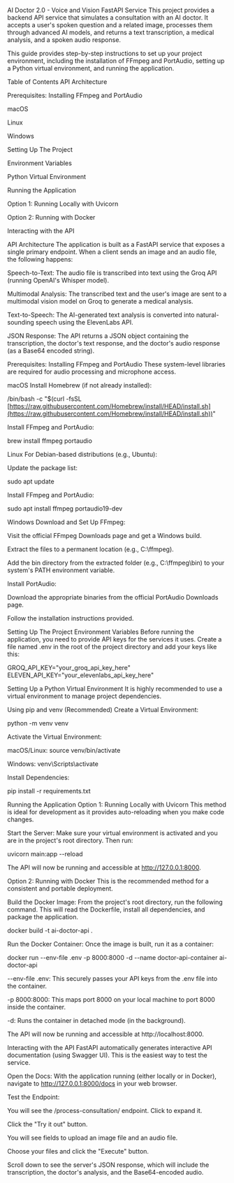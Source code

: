 AI Doctor 2.0 - Voice and Vision FastAPI Service
This project provides a backend API service that simulates a consultation with an AI doctor. It accepts a user's spoken question and a related image, processes them through advanced AI models, and returns a text transcription, a medical analysis, and a spoken audio response.

This guide provides step-by-step instructions to set up your project environment, including the installation of FFmpeg and PortAudio, setting up a Python virtual environment, and running the application.

Table of Contents
API Architecture

Prerequisites: Installing FFmpeg and PortAudio

macOS

Linux

Windows

Setting Up The Project

Environment Variables

Python Virtual Environment

Running the Application

Option 1: Running Locally with Uvicorn

Option 2: Running with Docker

Interacting with the API

API Architecture
The application is built as a FastAPI service that exposes a single primary endpoint. When a client sends an image and an audio file, the following happens:

Speech-to-Text: The audio file is transcribed into text using the Groq API (running OpenAI's Whisper model).

Multimodal Analysis: The transcribed text and the user's image are sent to a multimodal vision model on Groq to generate a medical analysis.

Text-to-Speech: The AI-generated text analysis is converted into natural-sounding speech using the ElevenLabs API.

JSON Response: The API returns a JSON object containing the transcription, the doctor's text response, and the doctor's audio response (as a Base64 encoded string).

Prerequisites: Installing FFmpeg and PortAudio
These system-level libraries are required for audio processing and microphone access.

macOS
Install Homebrew (if not already installed):

/bin/bash -c "$(curl -fsSL [https://raw.githubusercontent.com/Homebrew/install/HEAD/install.sh](https://raw.githubusercontent.com/Homebrew/install/HEAD/install.sh))"

Install FFmpeg and PortAudio:

brew install ffmpeg portaudio

Linux
For Debian-based distributions (e.g., Ubuntu):

Update the package list:

sudo apt update

Install FFmpeg and PortAudio:

sudo apt install ffmpeg portaudio19-dev

Windows
Download and Set Up FFmpeg:

Visit the official FFmpeg Downloads page and get a Windows build.

Extract the files to a permanent location (e.g., C:\ffmpeg).

Add the bin directory from the extracted folder (e.g., C:\ffmpeg\bin) to your system's PATH environment variable.

Install PortAudio:

Download the appropriate binaries from the official PortAudio Downloads page.

Follow the installation instructions provided.

Setting Up The Project
Environment Variables
Before running the application, you need to provide API keys for the services it uses. Create a file named .env in the root of the project directory and add your keys like this:

GROQ_API_KEY="your_groq_api_key_here"
ELEVEN_API_KEY="your_elevenlabs_api_key_here"

Setting Up a Python Virtual Environment
It is highly recommended to use a virtual environment to manage project dependencies.

Using pip and venv (Recommended)
Create a Virtual Environment:

python -m venv venv

Activate the Virtual Environment:

macOS/Linux: source venv/bin/activate

Windows: venv\Scripts\activate

Install Dependencies:

pip install -r requirements.txt

Running the Application
Option 1: Running Locally with Uvicorn
This method is ideal for development as it provides auto-reloading when you make code changes.

Start the Server:
Make sure your virtual environment is activated and you are in the project's root directory. Then run:

uvicorn main:app --reload

The API will now be running and accessible at http://127.0.0.1:8000.

Option 2: Running with Docker
This is the recommended method for a consistent and portable deployment.

Build the Docker Image:
From the project's root directory, run the following command. This will read the Dockerfile, install all dependencies, and package the application.

docker build -t ai-doctor-api .

Run the Docker Container:
Once the image is built, run it as a container:

docker run --env-file .env -p 8000:8000 -d --name doctor-api-container ai-doctor-api

--env-file .env: This securely passes your API keys from the .env file into the container.

-p 8000:8000: This maps port 8000 on your local machine to port 8000 inside the container.

-d: Runs the container in detached mode (in the background).

The API will now be running and accessible at http://localhost:8000.

Interacting with the API
FastAPI automatically generates interactive API documentation (using Swagger UI). This is the easiest way to test the service.

Open the Docs:
With the application running (either locally or in Docker), navigate to http://127.0.0.1:8000/docs in your web browser.

Test the Endpoint:

You will see the /process-consultation/ endpoint. Click to expand it.

Click the "Try it out" button.

You will see fields to upload an image file and an audio file.

Choose your files and click the "Execute" button.

Scroll down to see the server's JSON response, which will include the transcription, the doctor's analysis, and the Base64-encoded audio.